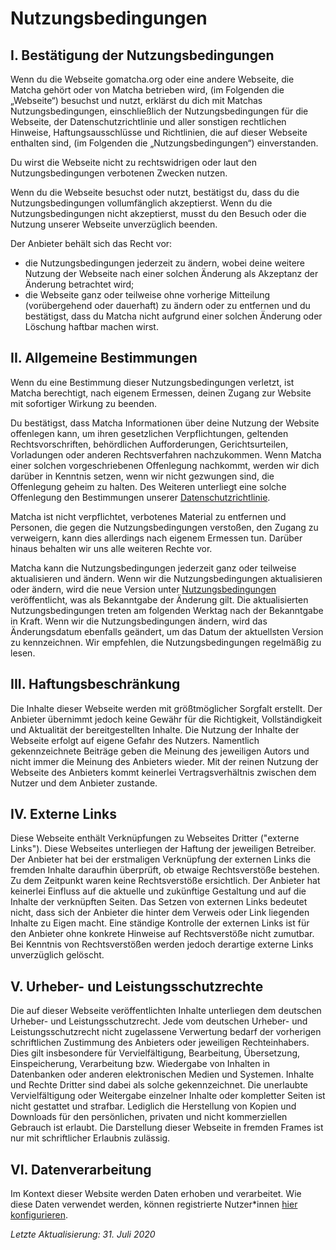 # Nutzungsbedingungen

## I. Bestätigung der Nutzungsbedingungen

Wenn du die Webseite gomatcha.org oder eine andere Webseite, die Matcha gehört oder von Matcha betrieben wird, (im Folgenden die „Webseite“) besuchst und nutzt, erklärst du dich mit Matchas Nutzungsbedingungen, einschließlich der Nutzungsbedingungen für die Webseite, der Datenschutzrichtlinie und aller sonstigen rechtlichen Hinweise, Haftungsausschlüsse und Richtlinien, die auf dieser Webseite enthalten sind, (im Folgenden die „Nutzungsbedingungen“) einverstanden.

Du wirst die Webseite nicht zu rechtswidrigen oder laut den Nutzungsbedingungen verbotenen Zwecken nutzen.

Wenn du die Webseite besuchst oder nutzt, bestätigst du, dass du die Nutzungsbedingungen vollumfänglich akzeptierst. Wenn du die Nutzungsbedingungen nicht akzeptierst, musst du den Besuch oder die Nutzung unserer Webseite unverzüglich beenden.

Der Anbieter behält sich das Recht vor:

- die Nutzungsbedingungen jederzeit zu ändern, wobei deine weitere Nutzung der Webseite nach einer solchen Änderung als Akzeptanz der Änderung betrachtet wird;
- die Webseite ganz oder teilweise ohne vorherige Mitteilung (vorübergehend oder dauerhaft) zu ändern oder zu entfernen und du bestätigst, dass du Matcha nicht aufgrund einer solchen Änderung oder Löschung haftbar machen wirst.

## II. Allgemeine Bestimmungen

Wenn du eine Bestimmung dieser Nutzungsbedingungen verletzt, ist Matcha berechtigt, nach eigenem Ermessen, deinen Zugang zur Website mit sofortiger Wirkung zu beenden.

Du bestätigst, dass Matcha Informationen über deine Nutzung der Website offenlegen kann, um ihren gesetzlichen Verpflichtungen, geltenden Rechtsvorschriften, behördlichen Aufforderungen, Gerichtsurteilen, Vorladungen oder anderen Rechtsverfahren nachzukommen. Wenn Matcha einer solchen vorgeschriebenen Offenlegung nachkommt, werden wir dich darüber in Kenntnis setzen, wenn wir nicht gezwungen sind, die Offenlegung geheim zu halten. Des Weiteren unterliegt eine solche Offenlegung den Bestimmungen unserer [Datenschutzrichtlinie](/privacy).

Matcha ist nicht verpflichtet, verbotenes Material zu entfernen und Personen, die gegen die Nutzungsbedingungen verstoßen, den Zugang zu verweigern, kann dies allerdings nach eigenem Ermessen tun. Darüber hinaus behalten wir uns alle weiteren Rechte vor.

Matcha kann die Nutzungsbedingungen jederzeit ganz oder teilweise aktualisieren und ändern. Wenn wir die Nutzungsbedingungen aktualisieren oder ändern, wird die neue Version unter [Nutzungsbedingungen](/terms) veröffentlicht, was als Bekanntgabe der Änderung gilt. Die aktualisierten Nutzungsbedingungen treten am folgenden Werktag nach der Bekanntgabe in Kraft. Wenn wir die Nutzungsbedingungen ändern, wird das Änderungsdatum ebenfalls geändert, um das Datum der aktuellsten Version zu kennzeichnen. Wir empfehlen, die Nutzungsbedingungen regelmäßig zu lesen.

## III. Haftungsbeschränkung

Die Inhalte dieser Webseite werden mit größtmöglicher Sorgfalt erstellt. Der Anbieter übernimmt jedoch keine Gewähr für die Richtigkeit, Vollständigkeit und Aktualität der bereitgestellten Inhalte. Die Nutzung der Inhalte der Webseite erfolgt auf eigene Gefahr des Nutzers. Namentlich gekennzeichnete Beiträge geben die Meinung des jeweiligen Autors und nicht immer die Meinung des Anbieters wieder. Mit der reinen Nutzung der Webseite des Anbieters kommt keinerlei Vertragsverhältnis zwischen dem Nutzer und dem Anbieter zustande.

## IV. Externe Links

Diese Webseite enthält Verknüpfungen zu Webseites Dritter ("externe Links"). Diese Webseites unterliegen der Haftung der jeweiligen Betreiber. Der Anbieter hat bei der erstmaligen Verknüpfung der externen Links die fremden Inhalte daraufhin überprüft, ob etwaige Rechtsverstöße bestehen. Zu dem Zeitpunkt waren keine Rechtsverstöße ersichtlich. Der Anbieter hat keinerlei Einfluss auf die aktuelle und zukünftige Gestaltung und auf die Inhalte der verknüpften Seiten. Das Setzen von externen Links bedeutet nicht, dass sich der Anbieter die hinter dem Verweis oder Link liegenden Inhalte zu Eigen macht. Eine ständige Kontrolle der externen Links ist für den Anbieter ohne konkrete Hinweise auf Rechtsverstöße nicht zumutbar. Bei Kenntnis von Rechtsverstößen werden jedoch derartige externe Links unverzüglich gelöscht.

## V. Urheber- und Leistungsschutzrechte

Die auf dieser Webseite veröffentlichten Inhalte unterliegen dem deutschen Urheber- und Leistungsschutzrecht. Jede vom deutschen Urheber- und Leistungsschutzrecht nicht zugelassene Verwertung bedarf der vorherigen schriftlichen Zustimmung des Anbieters oder jeweiligen Rechteinhabers. Dies gilt insbesondere für Vervielfältigung, Bearbeitung, Übersetzung, Einspeicherung, Verarbeitung bzw. Wiedergabe von Inhalten in Datenbanken oder anderen elektronischen Medien und Systemen. Inhalte und Rechte Dritter sind dabei als solche gekennzeichnet. Die unerlaubte Vervielfältigung oder Weitergabe einzelner Inhalte oder kompletter Seiten ist nicht gestattet und strafbar. Lediglich die Herstellung von Kopien und Downloads für den persönlichen, privaten und nicht kommerziellen Gebrauch ist erlaubt. Die Darstellung dieser Webseite in fremden Frames ist nur mit schriftlicher Erlaubnis zulässig.

## VI. Datenverarbeitung

Im Kontext dieser Website werden Daten erhoben und verarbeitet. Wie diese Daten verwendet werden, können registrierte Nutzer\*innen [hier konfigurieren](/consent).

_Letzte Aktualisierung: 31. Juli 2020_
